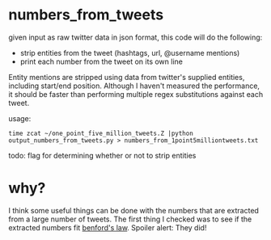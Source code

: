 numbers_from_tweets
===================

given input as raw twitter data in json format, this code will do the following:
- strip entities from the tweet (hashtags, url, @username mentions)
- print each number from the tweet on its own line

Entity mentions are stripped using data from twitter's supplied entities, including start/end position. Although I haven't measured the performance, it should be faster than performing multiple regex substitutions against each tweet.

usage:

    time zcat ~/one_point_five_million_tweets.Z |python output_numbers_from_tweets.py > numbers_from_1point5milliontweets.txt

todo: flag for determining whether or not to strip entities

why?
====

I think some useful things can be done with the numbers that are extracted from a large number of tweets. The first thing I checked was to see if the extracted numbers fit [benford's law][1]. Spoiler alert: They did!

[1]: http://en.wikipedia.org/wiki/Benford%27s_law
